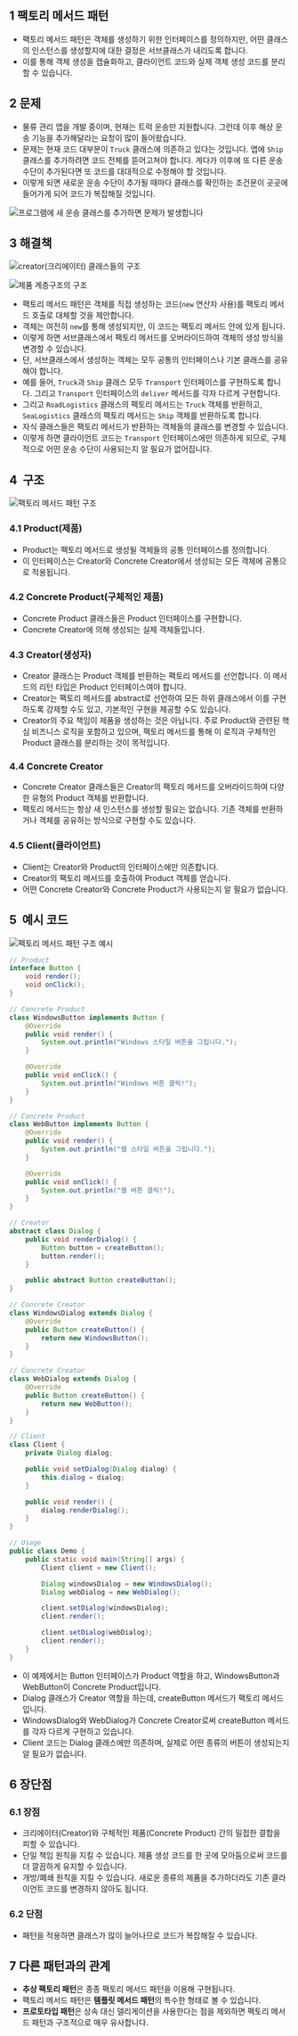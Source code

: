 ## 1 팩토리 메서드 패턴

- 팩토리 메서드 패턴은 객체를 생성하기 위한 인터페이스를 정의하지만, 어떤 클래스의 인스턴스를 생성할지에 대한 결정은 서브클래스가 내리도록 합니다.
- 이를 통해 객체 생성을 캡슐화하고, 클라이언트 코드와 실제 객체 생성 코드를 분리할 수 있습니다.



## 2 문제

- 물류 관리 앱을 개발 중이며, 현재는 트럭 운송만 지원합니다. 그런데 이후 해상 운송 기능을 추가해달라는 요청이 많이 들어왔습니다.
- 문제는 현재 코드 대부분이 `Truck` 클래스에 의존하고 있다는 것입니다. 앱에 `Ship` 클래스를 추가하려면 코드 전체를 뜯어고쳐야 합니다. 게다가 이후에 또 다른 운송 수단이 추가된다면 또 코드를 대대적으로 수정해야 할 것입니다.
- 이렇게 되면 새로운 운송 수단이 추가될 때마다 클래스를 확인하는 조건문이 곳곳에 들어가게 되어 코드가 복잡해질 것입니다.

![프로그램에 새 운송 클래스를 추가하면 문제가 발생합니다](https://refactoring.guru/images/patterns/diagrams/factory-method/problem1-ko.png?id=d54af258065966bbd1afc0329adc5ecc)



## 3 해결책

![creator(크리에이터) 클래스들의 구조](https://refactoring.guru/images/patterns/diagrams/factory-method/solution1.png?id=fc756d2af296b5b4d482e548214d08ef)

![제품 계층구조의 구조](https://refactoring.guru/images/patterns/diagrams/factory-method/solution2-ko.png?id=36e26bcbf4edb396e547573c2d56d894)

- 팩토리 메서드 패턴은 객체를 직접 생성하는 코드(`new` 연산자 사용)를 팩토리 메서드 호출로 대체할 것을 제안합니다.
- 객체는 여전히 `new`를 통해 생성되지만, 이 코드는 팩토리 메서드 안에 있게 됩니다.
- 이렇게 하면 서브클래스에서 팩토리 메서드를 오버라이드하여 객체의 생성 방식을 변경할 수 있습니다.
- 단, 서브클래스에서 생성하는 객체는 모두 공통의 인터페이스나 기본 클래스를 공유해야 합니다.
- 예를 들어, `Truck`과 `Ship` 클래스 모두 `Transport` 인터페이스를 구현하도록 합니다. 그리고 `Transport` 인터페이스의 `deliver` 메서드를 각자 다르게 구현합니다.
- 그리고 `RoadLogistics` 클래스의 팩토리 메서드는 `Truck` 객체를 반환하고, `SeaLogistics` 클래스의 팩토리 메서드는 `Ship` 객체를 반환하도록 합니다.
- 자식 클래스들은 팩토리 메서드가 반환하는 객체들의 클래스를 변경할 수 있습니다.
- 이렇게 하면 클라이언트 코드는 `Transport` 인터페이스에만 의존하게 되므로, 구체적으로 어떤 운송 수단이 사용되는지 알 필요가 없어집니다.



## 4  구조

![팩토리 메서드 패턴 구조](https://refactoring.guru/images/patterns/diagrams/factory-method/structure.png?id=4cba0803f42517cfe8548c9bc7dc4c9b)



### 4.1 Product(제품)

- Product는 팩토리 메서드로 생성될 객체들의 공통 인터페이스를 정의합니다.
- 이 인터페이스는 Creator와 Concrete Creator에서 생성되는 모든 객체에 공통으로 적용됩니다.



### 4.2 Concrete Product(구체적인 제품)

- Concrete Product 클래스들은 Product 인터페이스를 구현합니다.
- Concrete Creator에 의해 생성되는 실제 객체들입니다.


### 4.3 Creator(생성자)

- Creator 클래스는 Product 객체를 반환하는 팩토리 메서드를 선언합니다. 이 메서드의 리턴 타입은 Product 인터페이스여야 합니다.
- Creator는 팩토리 메서드를 abstract로 선언하여 모든 하위 클래스에서 이를 구현하도록 강제할 수도 있고, 기본적인 구현을 제공할 수도 있습니다.
- Creator의 주요 책임이 제품을 생성하는 것은 아닙니다. 주로 Product와 관련된 핵심 비즈니스 로직을 포함하고 있으며, 팩토리 메서드를 통해 이 로직과 구체적인 Product 클래스를 분리하는 것이 목적입니다.



### 4.4 Concrete Creator

- Concrete Creator 클래스들은 Creator의 팩토리 메서드를 오버라이드하여 다양한 유형의 Product 객체를 반환합니다.
- 팩토리 메서드는 항상 새 인스턴스를 생성할 필요는 없습니다. 기존 객체를 반환하거나 객체를 공유하는 방식으로 구현할 수도 있습니다.



### 4.5 Client(클라이언트)

- Client는 Creator와 Product의 인터페이스에만 의존합니다.
- Creator의 팩토리 메서드를 호출하여 Product 객체를 얻습니다.
- 어떤 Concrete Creator와 Concrete Product가 사용되는지 알 필요가 없습니다.



## 5  예시 코드


![팩토리 메서드 패턴 구조 예시](https://refactoring.guru/images/patterns/diagrams/factory-method/example.png?id=67db9a5cb817913444efcb1c067c9835)

```java
// Product
interface Button {
    void render();
    void onClick();
}

// Concrete Product
class WindowsButton implements Button {
    @Override
    public void render() {
        System.out.println("Windows 스타일 버튼을 그립니다.");
    }

    @Override
    public void onClick() {
        System.out.println("Windows 버튼 클릭!");
    }
}

// Concrete Product
class WebButton implements Button {
    @Override
    public void render() {
        System.out.println("웹 스타일 버튼을 그립니다.");
    }

    @Override
    public void onClick() {
        System.out.println("웹 버튼 클릭!");
    }
}

// Creator
abstract class Dialog {
    public void renderDialog() {
        Button button = createButton();
        button.render();
    }

    public abstract Button createButton();
}

// Concrete Creator
class WindowsDialog extends Dialog {
    @Override
    public Button createButton() {
        return new WindowsButton();
    }
}

// Concrete Creator
class WebDialog extends Dialog {
    @Override
    public Button createButton() {
        return new WebButton();
    }
}

// Client
class Client {
    private Dialog dialog;

    public void setDialog(Dialog dialog) {
        this.dialog = dialog;
    }

    public void render() {
        dialog.renderDialog();
    }
}

// Usage
public class Demo {
    public static void main(String[] args) {
        Client client = new Client();

        Dialog windowsDialog = new WindowsDialog();
        Dialog webDialog = new WebDialog();

        client.setDialog(windowsDialog);
        client.render();

        client.setDialog(webDialog);
        client.render();
    }
}
```

- 이 예제에서는 Button 인터페이스가 Product 역할을 하고, WindowsButton과 WebButton이 Concrete Product입니다.
- Dialog 클래스가 Creator 역할을 하는데, createButton 메서드가 팩토리 메서드입니다. 
- WindowsDialog와 WebDialog가 Concrete Creator로써 createButton 메서드를 각자 다르게 구현하고 있습니다.
- Client 코드는 Dialog 클래스에만 의존하며, 실제로 어떤 종류의 버튼이 생성되는지 알 필요가 없습니다.


    

## 6 장단점

### 6.1 장점

- 크리에이터(Creator)와 구체적인 제품(Concrete Product) 간의 밀접한 결합을 피할 수 있습니다.
- 단일 책임 원칙을 지킬 수 있습니다. 제품 생성 코드를 한 곳에 모아둠으로써 코드를 더 깔끔하게 유지할 수 있습니다.
- 개방/폐쇄 원칙을 지킬 수 있습니다. 새로운 종류의 제품을 추가하더라도 기존 클라이언트 코드를 변경하지 않아도 됩니다.



### 6.2 단점

- 패턴을 적용하면 클래스가 많이 늘어나므로 코드가 복잡해질 수 있습니다.



## 7 다른 패턴과의 관계

- **추상 팩토리 패턴**은 종종 팩토리 메서드 패턴을 이용해 구현됩니다.
- 팩토리 메서드 패턴은 **템플릿 메서드 패턴**의 특수한 형태로 볼 수 있습니다.
- **프로토타입 패턴**은 상속 대신 델리게이션을 사용한다는 점을 제외하면 팩토리 메서드 패턴과 구조적으로 매우 유사합니다.